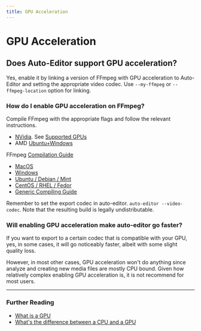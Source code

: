 ```yaml
---
title: GPU Acceleration
---
```


# GPU Acceleration
## Does Auto-Editor support GPU acceleration?
Yes, enable it by linking a version of FFmpeg with GPU acceleration to Auto-Editor and setting the appropriate video codec.
Use `--my-ffmpeg` or `--ffmpeg-location` option for linking.

### How do I enable GPU acceleration on FFmpeg?
Compile FFmpeg with the appropriate flags and follow the relevant instructions.
 * [NVidia](https://web.archive.org/web/20230316164937/https://docs.nvidia.com/video-technologies/video-codec-sdk/ffmpeg-with-nvidia-gpu/). See [Supported GPUs](https://developer.nvidia.com/video-encode-and-decode-gpu-support-matrix-new)
 * AMD [Ubuntu+Windows](https://askubuntu.com/a/1132191)

FFmpeg [Compilation Guide](https://trac.ffmpeg.org/wiki/CompilationGuide)
 * [MacOS](https://trac.ffmpeg.org/wiki/CompilationGuide/macOS)
 * [Windows](https://trac.ffmpeg.org/wiki/CompilationGuide/CrossCompilingForWindows)
 * [Ubuntu / Debian / Mint](https://trac.ffmpeg.org/wiki/CompilationGuide/Ubuntu)
 * [CentOS / RHEL / Fedor](https://trac.ffmpeg.org/wiki/CompilationGuide/Centos)
 * [Generic Compiling Guide](https://trac.ffmpeg.org/wiki/CompilationGuide/Generic)

Remember to set the export codec in auto-editor. `auto-editor --video-codec`.
Note that the resulting build is legally undistributable.

### Will enabling GPU acceleration make auto-editor go faster?
If you want to export to a certain codec that is compatible with your GPU, yes, in some cases, it will go noticeably faster, albeit with some slight quality loss.

However, in most other cases, GPU acceleration won't do anything since analyze and creating new media files are mostly CPU bound. Given how relatively complex enabling GPU acceleration is, it is not recommend for most users.

---
### Further Reading
 * [What is a GPU](https://www.intel.com/content/www/us/en/products/docs/processors/what-is-a-gpu.html)
 * [What's the difference between a CPU and a GPU](https://blogs.nvidia.com/blog/2009/12/16/whats-the-difference-between-a-cpu-and-a-gpu/)
